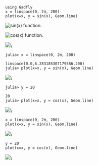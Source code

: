 


~~~~{.julia}
using Gadfly
x = linspace(0, 2π, 200)
plot(x=x, y = sin(x), Geom.line)
~~~~~~~~~~~~~


![sin(x) function.](figures/gadfly_formats_test_sin_fun_1.svg)



![cos(x) function.](figures/gadfly_formats_test_2_1.svg)



![](figures/gadfly_formats_test_cos2_fun_1.svg)\ 




~~~~{.julia}
julia> x = linspace(0, 2π, 200)

linspace(0.0,6.283185307179586,200)
julia> plot(x=x, y = sin(x), Geom.line)

~~~~~~~~~~~~~


![](figures/gadfly_formats_test_4_1.svg)\ 


~~~~{.julia}
julia> y = 20

20
julia> plot(x=x, y = cos(x), Geom.line)
~~~~~~~~~~~~~


![](figures/gadfly_formats_test_4_2.svg)\ 




~~~~{.julia}
x = linspace(0, 2π, 200)
plot(x=x, y = sin(x), Geom.line)

~~~~~~~~~~~~~


![](figures/gadfly_formats_test_5_1.svg)\ 


~~~~{.julia}
y = 20
plot(x=x, y = cos(x), Geom.line)
~~~~~~~~~~~~~


![](figures/gadfly_formats_test_5_2.svg)\ 

